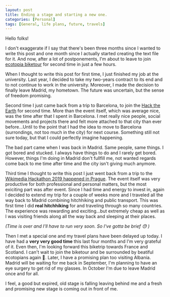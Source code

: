 ```yaml
---
layout: post
title: Ending a stage and starting a new one.
categories: [Personal]
tags: [General, life plans, future, travels]
---
```


Hello folks!

I don't exaggerate if I say that there's been three months since I wanted to write this post and one month since I actually started creating the text file for it. And now, after a lot of postponements, I'm about to leave to join [ecotopia biketour](http://ecotopiabiketour.net/) for second time in just a few hours.

When I thought to write this post for first time, I just finished my job at the university. Last year, I decided to take my two-years contract to its end and to not continue to work in the university. Moreover, I made the decision to finally leave Madrid, my hometown. The future was uncertain, but the sense of freedom promising.

Second time I just came back from a trip to Barcelona, to join the [Hack the Earth](https://calafou.org/ca/content/hackeja-terra-futurotopias-comunidades-para-cambiarlo-todo) for second time. More than the event itself, which was average nice, was the time after that I spent in Barcelona. I met really nice people, social movements and projects there and felt more attached to that city than ever before...Until to the point that I had the idea to move to Barcelona (surrondings, not too much in the city) for next course. Something still not sure today, but that I could perfectly imagine happening.

The bad part came when I was back in Madrid. Same people, same things. I got bored and stucked. I always have things to do and I rarely get bored. However, things I'm doing in Madrid don't fullfill me, not wanted regards come back to me time after time and the city isn't giving much anymore.

Third time I thought to write this post I just went back from a trip to the [Wikimedia Hackathon 2019 happened in Prague](https://m.mediawiki.org/wiki/Wikimedia_Hackathon_2019). The event itself was very productive for both professional and personal matters, but the most exiciting part was after event. Since I had time and energy to invest in, again I decided to extend my trip for a couple of weeks more and I traveled all the way back to Madrid combining hitchhiking and public transport. This was first time I did **real hitchhiking** for  and traveling through so many countries. The experience was rewarding and exciting...but extremely cheap as well as I was visiting friends along all the way back and sleeping at their places.

*(Time is over and I'll have to run very soon. So I've gotta be brief :sweat: )*

Then I met a special one and my travel plans have been delayed up today. I have had a **very very good time** this last four months and I'm very grateful of it. Even then, I'm looking forward this biketrip towards France and Scotland. I can't wait to join the biketour and be surrounded by beatiful ecotopians again :green_heart:. Later, I have a promising plan too visiting Albania. Madrid will be waiting for me back in September, I'm planning to have an eye surgery to get rid of my glasses. In October I'm due to leave Madrid once and for all.

I feel, a good but expired, old stage is falling leaving behind me and a fresh and promising new stage is coming out in front of me.
